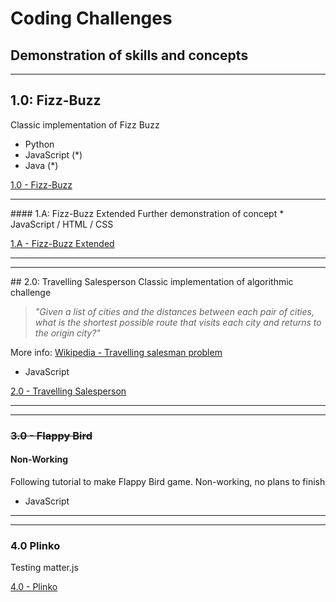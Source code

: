 # Coding Challenges
## Demonstration of skills and concepts
----
## 1.0: Fizz-Buzz
Classic implementation of Fizz Buzz
*   Python
*   JavaScript (*)
*   Java (*)

[1.0 - Fizz-Buzz](1_FizzBuzz)
<hr>
#### 1.A: Fizz-Buzz Extended
Further demonstration of concept
*   JavaScript / HTML / CSS

[1.A - Fizz-Buzz Extended](1A_FizzBuzz_Extended)
<hr>
<hr>
## 2.0: Travelling Salesperson
Classic implementation of algorithmic challenge

>*"Given a list of cities and the distances between each pair of cities, what is the shortest possible route that visits each city and returns to the origin city?"*

More info: [Wikipedia - Travelling salesman problem](https://en.wikipedia.org/wiki/Travelling_salesman_problem)
*   JavaScript

[2.0 - Travelling Salesperson](2_TravellingSales)

<hr>
<hr>

### ~~3.0 - Flappy Bird~~
#### Non-Working
Following tutorial to make Flappy Bird game. Non-working, no plans to finish
*   JavaScript

<hr>
<hr>

### 4.0 Plinko
Testing matter.js

[4.0 - Plinko](/4_Plinko)